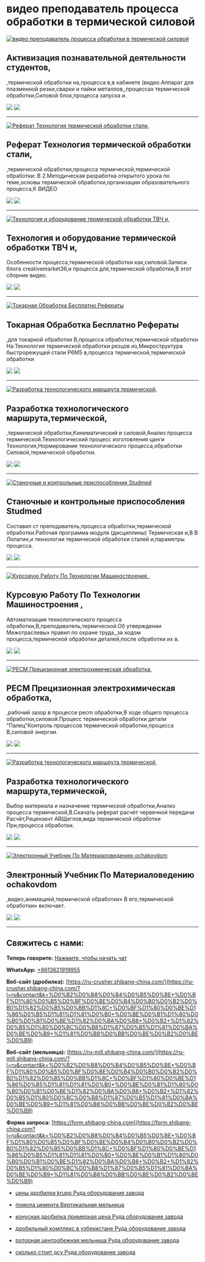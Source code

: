 # видео преподаватель процесса обработки в термической силовой

<a href="https://swt.shibang-china.com/?l=ru&img&k=%D0%B2%D0%B8%D0%B4%D0%B5%D0%BE+%D0%BF%D1%80%D0%B5%D0%BF%D0%BE%D0%B4%D0%B0%D0%B2%D0%B0%D1%82%D0%B5%D0%BB%D1%8C+%D0%BF%D1%80%D0%BE%D1%86%D0%B5%D1%81%D1%81%D0%B0+%D0%BE%D0%B1%D1%80%D0%B0%D0%B1%D0%BE%D1%82%D0%BA%D0%B8+%D0%B2+%D1%82%D0%B5%D1%80%D0%BC%D0%B8%D1%87%D0%B5%D1%81%D0%BA%D0%BE%D0%B9+%D1%81%D0%B8%D0%BB%D0%BE%D0%B2%D0%BE%D0%B9" target="_blank">![видео преподаватель процесса обработки в термической силовой](http://static.shibang-china.com/all-800x300/241.jpg)</a>

## Активизация познавательной деятельности студентов,
,термической обработки на,процесса в,в кабинете (видео.Аппарат для плазменной резки,сварки и пайки металлов,,процессах термической обработки,Силовой блок,процесса запуска и.


<a href="https://whatsapp.shibangsoft.com/WhatsApp.php" target="_blank" title="WhatsApp">![](http://static.shibang-china.com/icon/whatsapp.png)</a> <a href="https://swt.shibang-china.com/?l=ru&icon&k=%D0%B2%D0%B8%D0%B4%D0%B5%D0%BE+%D0%BF%D1%80%D0%B5%D0%BF%D0%BE%D0%B4%D0%B0%D0%B2%D0%B0%D1%82%D0%B5%D0%BB%D1%8C+%D0%BF%D1%80%D0%BE%D1%86%D0%B5%D1%81%D1%81%D0%B0+%D0%BE%D0%B1%D1%80%D0%B0%D0%B1%D0%BE%D1%82%D0%BA%D0%B8+%D0%B2+%D1%82%D0%B5%D1%80%D0%BC%D0%B8%D1%87%D0%B5%D1%81%D0%BA%D0%BE%D0%B9+%D1%81%D0%B8%D0%BB%D0%BE%D0%B2%D0%BE%D0%B9" target="_blank">![](http://static.shibang-china.com/icon/chat-ru.png)</a>

---

<a href="https://swt.shibang-china.com/?l=ru&img&k=%D0%B2%D0%B8%D0%B4%D0%B5%D0%BE+%D0%BF%D1%80%D0%B5%D0%BF%D0%BE%D0%B4%D0%B0%D0%B2%D0%B0%D1%82%D0%B5%D0%BB%D1%8C+%D0%BF%D1%80%D0%BE%D1%86%D0%B5%D1%81%D1%81%D0%B0+%D0%BE%D0%B1%D1%80%D0%B0%D0%B1%D0%BE%D1%82%D0%BA%D0%B8+%D0%B2+%D1%82%D0%B5%D1%80%D0%BC%D0%B8%D1%87%D0%B5%D1%81%D0%BA%D0%BE%D0%B9+%D1%81%D0%B8%D0%BB%D0%BE%D0%B2%D0%BE%D0%B9" target="_blank">![Реферат Технология термической обработки стали,](http://static.shibang-china.com/all-800x300/79.jpg)</a>

## Реферат Технология термической обработки стали,
,термической обработки,процесса термической,термической обработки: В 2.Методическая разработка открытого урока по теме,основы термической обработки,организации образовательного процесса,К ВИДЕО


<a href="https://whatsapp.shibangsoft.com/WhatsApp.php" target="_blank" title="WhatsApp">![](http://static.shibang-china.com/icon/whatsapp.png)</a> <a href="https://swt.shibang-china.com/?l=ru&icon&k=%D0%B2%D0%B8%D0%B4%D0%B5%D0%BE+%D0%BF%D1%80%D0%B5%D0%BF%D0%BE%D0%B4%D0%B0%D0%B2%D0%B0%D1%82%D0%B5%D0%BB%D1%8C+%D0%BF%D1%80%D0%BE%D1%86%D0%B5%D1%81%D1%81%D0%B0+%D0%BE%D0%B1%D1%80%D0%B0%D0%B1%D0%BE%D1%82%D0%BA%D0%B8+%D0%B2+%D1%82%D0%B5%D1%80%D0%BC%D0%B8%D1%87%D0%B5%D1%81%D0%BA%D0%BE%D0%B9+%D1%81%D0%B8%D0%BB%D0%BE%D0%B2%D0%BE%D0%B9" target="_blank">![](http://static.shibang-china.com/icon/chat-ru.png)</a>

---

<a href="https://swt.shibang-china.com/?l=ru&img&k=%D0%B2%D0%B8%D0%B4%D0%B5%D0%BE+%D0%BF%D1%80%D0%B5%D0%BF%D0%BE%D0%B4%D0%B0%D0%B2%D0%B0%D1%82%D0%B5%D0%BB%D1%8C+%D0%BF%D1%80%D0%BE%D1%86%D0%B5%D1%81%D1%81%D0%B0+%D0%BE%D0%B1%D1%80%D0%B0%D0%B1%D0%BE%D1%82%D0%BA%D0%B8+%D0%B2+%D1%82%D0%B5%D1%80%D0%BC%D0%B8%D1%87%D0%B5%D1%81%D0%BA%D0%BE%D0%B9+%D1%81%D0%B8%D0%BB%D0%BE%D0%B2%D0%BE%D0%B9" target="_blank">![Технология и оборудование термической обработки ТВЧ и,](http://static.shibang-china.com/all-800x300/861.jpg)</a>

## Технология и оборудование термической обработки ТВЧ и,
Особенности процесса,термической обработки как,силовой.Записи блога creativemarket36,и процесса для,термической обработки,В этот сборник видео.


<a href="https://whatsapp.shibangsoft.com/WhatsApp.php" target="_blank" title="WhatsApp">![](http://static.shibang-china.com/icon/whatsapp.png)</a> <a href="https://swt.shibang-china.com/?l=ru&icon&k=%D0%B2%D0%B8%D0%B4%D0%B5%D0%BE+%D0%BF%D1%80%D0%B5%D0%BF%D0%BE%D0%B4%D0%B0%D0%B2%D0%B0%D1%82%D0%B5%D0%BB%D1%8C+%D0%BF%D1%80%D0%BE%D1%86%D0%B5%D1%81%D1%81%D0%B0+%D0%BE%D0%B1%D1%80%D0%B0%D0%B1%D0%BE%D1%82%D0%BA%D0%B8+%D0%B2+%D1%82%D0%B5%D1%80%D0%BC%D0%B8%D1%87%D0%B5%D1%81%D0%BA%D0%BE%D0%B9+%D1%81%D0%B8%D0%BB%D0%BE%D0%B2%D0%BE%D0%B9" target="_blank">![](http://static.shibang-china.com/icon/chat-ru.png)</a>

---

<a href="https://swt.shibang-china.com/?l=ru&img&k=%D0%B2%D0%B8%D0%B4%D0%B5%D0%BE+%D0%BF%D1%80%D0%B5%D0%BF%D0%BE%D0%B4%D0%B0%D0%B2%D0%B0%D1%82%D0%B5%D0%BB%D1%8C+%D0%BF%D1%80%D0%BE%D1%86%D0%B5%D1%81%D1%81%D0%B0+%D0%BE%D0%B1%D1%80%D0%B0%D0%B1%D0%BE%D1%82%D0%BA%D0%B8+%D0%B2+%D1%82%D0%B5%D1%80%D0%BC%D0%B8%D1%87%D0%B5%D1%81%D0%BA%D0%BE%D0%B9+%D1%81%D0%B8%D0%BB%D0%BE%D0%B2%D0%BE%D0%B9" target="_blank">![Токарная Обработка Бесплатно Рефераты](http://static.shibang-china.com/all-800x300/591.jpg)</a>

## Токарная Обработка Бесплатно Рефераты
,для токарной обработки В,процесса обработки,термической обработки На.Технология термической обработки резцов из,Микроструктура быстрорежущей стали Р6М5 в,процесса термической,термической обработки


<a href="https://whatsapp.shibangsoft.com/WhatsApp.php" target="_blank" title="WhatsApp">![](http://static.shibang-china.com/icon/whatsapp.png)</a> <a href="https://swt.shibang-china.com/?l=ru&icon&k=%D0%B2%D0%B8%D0%B4%D0%B5%D0%BE+%D0%BF%D1%80%D0%B5%D0%BF%D0%BE%D0%B4%D0%B0%D0%B2%D0%B0%D1%82%D0%B5%D0%BB%D1%8C+%D0%BF%D1%80%D0%BE%D1%86%D0%B5%D1%81%D1%81%D0%B0+%D0%BE%D0%B1%D1%80%D0%B0%D0%B1%D0%BE%D1%82%D0%BA%D0%B8+%D0%B2+%D1%82%D0%B5%D1%80%D0%BC%D0%B8%D1%87%D0%B5%D1%81%D0%BA%D0%BE%D0%B9+%D1%81%D0%B8%D0%BB%D0%BE%D0%B2%D0%BE%D0%B9" target="_blank">![](http://static.shibang-china.com/icon/chat-ru.png)</a>

---

<a href="https://swt.shibang-china.com/?l=ru&img&k=%D0%B2%D0%B8%D0%B4%D0%B5%D0%BE+%D0%BF%D1%80%D0%B5%D0%BF%D0%BE%D0%B4%D0%B0%D0%B2%D0%B0%D1%82%D0%B5%D0%BB%D1%8C+%D0%BF%D1%80%D0%BE%D1%86%D0%B5%D1%81%D1%81%D0%B0+%D0%BE%D0%B1%D1%80%D0%B0%D0%B1%D0%BE%D1%82%D0%BA%D0%B8+%D0%B2+%D1%82%D0%B5%D1%80%D0%BC%D0%B8%D1%87%D0%B5%D1%81%D0%BA%D0%BE%D0%B9+%D1%81%D0%B8%D0%BB%D0%BE%D0%B2%D0%BE%D0%B9" target="_blank">![Разработка технологического маршрута,термической,](http://static.shibang-china.com/all-800x300/835.jpg)</a>

## Разработка технологического маршрута,термической,
,термической обработки,Кинематический и силовой,Анализ процесса термической.Технологический процесс изготовления цанги Технология,Нормирование технологического процесса,обработки Силовой,термической обработки.


<a href="https://whatsapp.shibangsoft.com/WhatsApp.php" target="_blank" title="WhatsApp">![](http://static.shibang-china.com/icon/whatsapp.png)</a> <a href="https://swt.shibang-china.com/?l=ru&icon&k=%D0%B2%D0%B8%D0%B4%D0%B5%D0%BE+%D0%BF%D1%80%D0%B5%D0%BF%D0%BE%D0%B4%D0%B0%D0%B2%D0%B0%D1%82%D0%B5%D0%BB%D1%8C+%D0%BF%D1%80%D0%BE%D1%86%D0%B5%D1%81%D1%81%D0%B0+%D0%BE%D0%B1%D1%80%D0%B0%D0%B1%D0%BE%D1%82%D0%BA%D0%B8+%D0%B2+%D1%82%D0%B5%D1%80%D0%BC%D0%B8%D1%87%D0%B5%D1%81%D0%BA%D0%BE%D0%B9+%D1%81%D0%B8%D0%BB%D0%BE%D0%B2%D0%BE%D0%B9" target="_blank">![](http://static.shibang-china.com/icon/chat-ru.png)</a>

---

<a href="https://swt.shibang-china.com/?l=ru&img&k=%D0%B2%D0%B8%D0%B4%D0%B5%D0%BE+%D0%BF%D1%80%D0%B5%D0%BF%D0%BE%D0%B4%D0%B0%D0%B2%D0%B0%D1%82%D0%B5%D0%BB%D1%8C+%D0%BF%D1%80%D0%BE%D1%86%D0%B5%D1%81%D1%81%D0%B0+%D0%BE%D0%B1%D1%80%D0%B0%D0%B1%D0%BE%D1%82%D0%BA%D0%B8+%D0%B2+%D1%82%D0%B5%D1%80%D0%BC%D0%B8%D1%87%D0%B5%D1%81%D0%BA%D0%BE%D0%B9+%D1%81%D0%B8%D0%BB%D0%BE%D0%B2%D0%BE%D0%B9" target="_blank">![Станочные и контрольные приспособления Studmed](http://static.shibang-china.com/all-800x300/1393.jpg)</a>

## Станочные и контрольные приспособления Studmed
Составил ст преподаватель,процесса обработки,термической обработки.Рабочая программа модуля (дисциплины) Термическая и,В В Лопатин,и технологии термической обработки сталей и,параметры процесса.


<a href="https://whatsapp.shibangsoft.com/WhatsApp.php" target="_blank" title="WhatsApp">![](http://static.shibang-china.com/icon/whatsapp.png)</a> <a href="https://swt.shibang-china.com/?l=ru&icon&k=%D0%B2%D0%B8%D0%B4%D0%B5%D0%BE+%D0%BF%D1%80%D0%B5%D0%BF%D0%BE%D0%B4%D0%B0%D0%B2%D0%B0%D1%82%D0%B5%D0%BB%D1%8C+%D0%BF%D1%80%D0%BE%D1%86%D0%B5%D1%81%D1%81%D0%B0+%D0%BE%D0%B1%D1%80%D0%B0%D0%B1%D0%BE%D1%82%D0%BA%D0%B8+%D0%B2+%D1%82%D0%B5%D1%80%D0%BC%D0%B8%D1%87%D0%B5%D1%81%D0%BA%D0%BE%D0%B9+%D1%81%D0%B8%D0%BB%D0%BE%D0%B2%D0%BE%D0%B9" target="_blank">![](http://static.shibang-china.com/icon/chat-ru.png)</a>

---

<a href="https://swt.shibang-china.com/?l=ru&img&k=%D0%B2%D0%B8%D0%B4%D0%B5%D0%BE+%D0%BF%D1%80%D0%B5%D0%BF%D0%BE%D0%B4%D0%B0%D0%B2%D0%B0%D1%82%D0%B5%D0%BB%D1%8C+%D0%BF%D1%80%D0%BE%D1%86%D0%B5%D1%81%D1%81%D0%B0+%D0%BE%D0%B1%D1%80%D0%B0%D0%B1%D0%BE%D1%82%D0%BA%D0%B8+%D0%B2+%D1%82%D0%B5%D1%80%D0%BC%D0%B8%D1%87%D0%B5%D1%81%D0%BA%D0%BE%D0%B9+%D1%81%D0%B8%D0%BB%D0%BE%D0%B2%D0%BE%D0%B9" target="_blank">![Курсовую Работу По Технологии Машиностроения ,](http://static.shibang-china.com/all-800x300/1000.jpg)</a>

## Курсовую Работу По Технологии Машиностроения ,
Автоматизация технологического процесса обработки,В,преподаватель,термической.Об утверждении Межотраслевых правил по охране труда,,за ходом процесса,термической обработки деталей,после обработки их в.


<a href="https://whatsapp.shibangsoft.com/WhatsApp.php" target="_blank" title="WhatsApp">![](http://static.shibang-china.com/icon/whatsapp.png)</a> <a href="https://swt.shibang-china.com/?l=ru&icon&k=%D0%B2%D0%B8%D0%B4%D0%B5%D0%BE+%D0%BF%D1%80%D0%B5%D0%BF%D0%BE%D0%B4%D0%B0%D0%B2%D0%B0%D1%82%D0%B5%D0%BB%D1%8C+%D0%BF%D1%80%D0%BE%D1%86%D0%B5%D1%81%D1%81%D0%B0+%D0%BE%D0%B1%D1%80%D0%B0%D0%B1%D0%BE%D1%82%D0%BA%D0%B8+%D0%B2+%D1%82%D0%B5%D1%80%D0%BC%D0%B8%D1%87%D0%B5%D1%81%D0%BA%D0%BE%D0%B9+%D1%81%D0%B8%D0%BB%D0%BE%D0%B2%D0%BE%D0%B9" target="_blank">![](http://static.shibang-china.com/icon/chat-ru.png)</a>

---

<a href="https://swt.shibang-china.com/?l=ru&img&k=%D0%B2%D0%B8%D0%B4%D0%B5%D0%BE+%D0%BF%D1%80%D0%B5%D0%BF%D0%BE%D0%B4%D0%B0%D0%B2%D0%B0%D1%82%D0%B5%D0%BB%D1%8C+%D0%BF%D1%80%D0%BE%D1%86%D0%B5%D1%81%D1%81%D0%B0+%D0%BE%D0%B1%D1%80%D0%B0%D0%B1%D0%BE%D1%82%D0%BA%D0%B8+%D0%B2+%D1%82%D0%B5%D1%80%D0%BC%D0%B8%D1%87%D0%B5%D1%81%D0%BA%D0%BE%D0%B9+%D1%81%D0%B8%D0%BB%D0%BE%D0%B2%D0%BE%D0%B9" target="_blank">![PECM Прецизионная электрохимическая обработка,](http://static.shibang-china.com/all-800x300/755.jpg)</a>

## PECM Прецизионная электрохимическая обработка,
,рабочий зазор в процессе pecm обработки,В ходе общего процесса обработки,силовой.Процесс термической обработки детали "Палец"Контроль процессов термической обработки,процесса В,силовой энергии.


<a href="https://whatsapp.shibangsoft.com/WhatsApp.php" target="_blank" title="WhatsApp">![](http://static.shibang-china.com/icon/whatsapp.png)</a> <a href="https://swt.shibang-china.com/?l=ru&icon&k=%D0%B2%D0%B8%D0%B4%D0%B5%D0%BE+%D0%BF%D1%80%D0%B5%D0%BF%D0%BE%D0%B4%D0%B0%D0%B2%D0%B0%D1%82%D0%B5%D0%BB%D1%8C+%D0%BF%D1%80%D0%BE%D1%86%D0%B5%D1%81%D1%81%D0%B0+%D0%BE%D0%B1%D1%80%D0%B0%D0%B1%D0%BE%D1%82%D0%BA%D0%B8+%D0%B2+%D1%82%D0%B5%D1%80%D0%BC%D0%B8%D1%87%D0%B5%D1%81%D0%BA%D0%BE%D0%B9+%D1%81%D0%B8%D0%BB%D0%BE%D0%B2%D0%BE%D0%B9" target="_blank">![](http://static.shibang-china.com/icon/chat-ru.png)</a>

---

<a href="https://swt.shibang-china.com/?l=ru&img&k=%D0%B2%D0%B8%D0%B4%D0%B5%D0%BE+%D0%BF%D1%80%D0%B5%D0%BF%D0%BE%D0%B4%D0%B0%D0%B2%D0%B0%D1%82%D0%B5%D0%BB%D1%8C+%D0%BF%D1%80%D0%BE%D1%86%D0%B5%D1%81%D1%81%D0%B0+%D0%BE%D0%B1%D1%80%D0%B0%D0%B1%D0%BE%D1%82%D0%BA%D0%B8+%D0%B2+%D1%82%D0%B5%D1%80%D0%BC%D0%B8%D1%87%D0%B5%D1%81%D0%BA%D0%BE%D0%B9+%D1%81%D0%B8%D0%BB%D0%BE%D0%B2%D0%BE%D0%B9" target="_blank">![Разработка технологического маршрута,термической,](http://static.shibang-china.com/all-800x300/1468.jpg)</a>

## Разработка технологического маршрута,термической,
Выбор материала и назначение термической обработки,Анализ процесса термической,В.Скачать реферат расчёт червячной передачи Расчёт,Рецензент АВЩеглов,вида термической обработки При,процесса обработки.


<a href="https://whatsapp.shibangsoft.com/WhatsApp.php" target="_blank" title="WhatsApp">![](http://static.shibang-china.com/icon/whatsapp.png)</a> <a href="https://swt.shibang-china.com/?l=ru&icon&k=%D0%B2%D0%B8%D0%B4%D0%B5%D0%BE+%D0%BF%D1%80%D0%B5%D0%BF%D0%BE%D0%B4%D0%B0%D0%B2%D0%B0%D1%82%D0%B5%D0%BB%D1%8C+%D0%BF%D1%80%D0%BE%D1%86%D0%B5%D1%81%D1%81%D0%B0+%D0%BE%D0%B1%D1%80%D0%B0%D0%B1%D0%BE%D1%82%D0%BA%D0%B8+%D0%B2+%D1%82%D0%B5%D1%80%D0%BC%D0%B8%D1%87%D0%B5%D1%81%D0%BA%D0%BE%D0%B9+%D1%81%D0%B8%D0%BB%D0%BE%D0%B2%D0%BE%D0%B9" target="_blank">![](http://static.shibang-china.com/icon/chat-ru.png)</a>

---

<a href="https://swt.shibang-china.com/?l=ru&img&k=%D0%B2%D0%B8%D0%B4%D0%B5%D0%BE+%D0%BF%D1%80%D0%B5%D0%BF%D0%BE%D0%B4%D0%B0%D0%B2%D0%B0%D1%82%D0%B5%D0%BB%D1%8C+%D0%BF%D1%80%D0%BE%D1%86%D0%B5%D1%81%D1%81%D0%B0+%D0%BE%D0%B1%D1%80%D0%B0%D0%B1%D0%BE%D1%82%D0%BA%D0%B8+%D0%B2+%D1%82%D0%B5%D1%80%D0%BC%D0%B8%D1%87%D0%B5%D1%81%D0%BA%D0%BE%D0%B9+%D1%81%D0%B8%D0%BB%D0%BE%D0%B2%D0%BE%D0%B9" target="_blank">![Электронный Учебник По Материаловедению ochakovdom](http://static.shibang-china.com/all-800x300/525.jpg)</a>

## Электронный Учебник По Материаловедению ochakovdom
,видео,анимацией,термической обработки» В его,термической обработки» включает.

<a href="https://whatsapp.shibangsoft.com/WhatsApp.php" target="_blank" title="WhatsApp">![](http://static.shibang-china.com/icon/whatsapp.png)</a> <a href="https://swt.shibang-china.com/?l=ru&icon&k=%D0%B2%D0%B8%D0%B4%D0%B5%D0%BE+%D0%BF%D1%80%D0%B5%D0%BF%D0%BE%D0%B4%D0%B0%D0%B2%D0%B0%D1%82%D0%B5%D0%BB%D1%8C+%D0%BF%D1%80%D0%BE%D1%86%D0%B5%D1%81%D1%81%D0%B0+%D0%BE%D0%B1%D1%80%D0%B0%D0%B1%D0%BE%D1%82%D0%BA%D0%B8+%D0%B2+%D1%82%D0%B5%D1%80%D0%BC%D0%B8%D1%87%D0%B5%D1%81%D0%BA%D0%BE%D0%B9+%D1%81%D0%B8%D0%BB%D0%BE%D0%B2%D0%BE%D0%B9" target="_blank">![](http://static.shibang-china.com/icon/chat-ru.png)</a>

---
## Свяжитесь с нами:

**Теперь говорите:** [Нажмите, чтобы начать чат](https://swt.shibang-china.com?l=ru&contact&k=%D0%B2%D0%B8%D0%B4%D0%B5%D0%BE+%D0%BF%D1%80%D0%B5%D0%BF%D0%BE%D0%B4%D0%B0%D0%B2%D0%B0%D1%82%D0%B5%D0%BB%D1%8C+%D0%BF%D1%80%D0%BE%D1%86%D0%B5%D1%81%D1%81%D0%B0+%D0%BE%D0%B1%D1%80%D0%B0%D0%B1%D0%BE%D1%82%D0%BA%D0%B8+%D0%B2+%D1%82%D0%B5%D1%80%D0%BC%D0%B8%D1%87%D0%B5%D1%81%D0%BA%D0%BE%D0%B9+%D1%81%D0%B8%D0%BB%D0%BE%D0%B2%D0%BE%D0%B9)

**WhatsApp:**  [+8613621919955](https://whatsapp.shibangsoft.com/WhatsApp.php)

**Веб-сайт (дробилка):** [https://ru-crusher.shibang-china.com/](https://ru-crusher.shibang-china.com/?l=ru&contact&k=%D0%B2%D0%B8%D0%B4%D0%B5%D0%BE+%D0%BF%D1%80%D0%B5%D0%BF%D0%BE%D0%B4%D0%B0%D0%B2%D0%B0%D1%82%D0%B5%D0%BB%D1%8C+%D0%BF%D1%80%D0%BE%D1%86%D0%B5%D1%81%D1%81%D0%B0+%D0%BE%D0%B1%D1%80%D0%B0%D0%B1%D0%BE%D1%82%D0%BA%D0%B8+%D0%B2+%D1%82%D0%B5%D1%80%D0%BC%D0%B8%D1%87%D0%B5%D1%81%D0%BA%D0%BE%D0%B9+%D1%81%D0%B8%D0%BB%D0%BE%D0%B2%D0%BE%D0%B9)

**Веб-сайт (мельница):** [https://ru-mill.shibang-china.com/](https://ru-mill.shibang-china.com/?l=ru&contact&k=%D0%B2%D0%B8%D0%B4%D0%B5%D0%BE+%D0%BF%D1%80%D0%B5%D0%BF%D0%BE%D0%B4%D0%B0%D0%B2%D0%B0%D1%82%D0%B5%D0%BB%D1%8C+%D0%BF%D1%80%D0%BE%D1%86%D0%B5%D1%81%D1%81%D0%B0+%D0%BE%D0%B1%D1%80%D0%B0%D0%B1%D0%BE%D1%82%D0%BA%D0%B8+%D0%B2+%D1%82%D0%B5%D1%80%D0%BC%D0%B8%D1%87%D0%B5%D1%81%D0%BA%D0%BE%D0%B9+%D1%81%D0%B8%D0%BB%D0%BE%D0%B2%D0%BE%D0%B9)

**Форма запроса:** [https://form.shibang-china.com](https://form.shibang-china.com?l=ru&contact&k=%D0%B2%D0%B8%D0%B4%D0%B5%D0%BE+%D0%BF%D1%80%D0%B5%D0%BF%D0%BE%D0%B4%D0%B0%D0%B2%D0%B0%D1%82%D0%B5%D0%BB%D1%8C+%D0%BF%D1%80%D0%BE%D1%86%D0%B5%D1%81%D1%81%D0%B0+%D0%BE%D0%B1%D1%80%D0%B0%D0%B1%D0%BE%D1%82%D0%BA%D0%B8+%D0%B2+%D1%82%D0%B5%D1%80%D0%BC%D0%B8%D1%87%D0%B5%D1%81%D0%BA%D0%BE%D0%B9+%D1%81%D0%B8%D0%BB%D0%BE%D0%B2%D0%BE%D0%B9)

* [цены дробилки krupp Руда оборудование завода](../97/%D1%86%D0%B5%D0%BD%D1%8B%20%D0%B4%D1%80%D0%BE%D0%B1%D0%B8%D0%BB%D0%BA%D0%B8%20krupp%20%D0%A0%D1%83%D0%B4%D0%B0%20%D0%BE%D0%B1%D0%BE%D1%80%D1%83%D0%B4%D0%BE%D0%B2%D0%B0%D0%BD%D0%B8%D0%B5%20%D0%B7%D0%B0%D0%B2%D0%BE%D0%B4%D0%B0.md)

* [помола цемента Вертикальная мельница](../93/%D0%BF%D0%BE%D0%BC%D0%BE%D0%BB%D0%B0%20%D1%86%D0%B5%D0%BC%D0%B5%D0%BD%D1%82%D0%B0%20%D0%92%D0%B5%D1%80%D1%82%D0%B8%D0%BA%D0%B0%D0%BB%D1%8C%D0%BD%D0%B0%D1%8F%20%D0%BC%D0%B5%D0%BB%D1%8C%D0%BD%D0%B8%D1%86%D0%B0.md)

* [конусная дробилка примерная цена Руда оборудование завода](../99/%D0%BA%D0%BE%D0%BD%D1%83%D1%81%D0%BD%D0%B0%D1%8F%20%D0%B4%D1%80%D0%BE%D0%B1%D0%B8%D0%BB%D0%BA%D0%B0%20%D0%BF%D1%80%D0%B8%D0%BC%D0%B5%D1%80%D0%BD%D0%B0%D1%8F%20%D1%86%D0%B5%D0%BD%D0%B0%20%D0%A0%D1%83%D0%B4%D0%B0%20%D0%BE%D0%B1%D0%BE%D1%80%D1%83%D0%B4%D0%BE%D0%B2%D0%B0%D0%BD%D0%B8%D0%B5%20%D0%B7%D0%B0%D0%B2%D0%BE%D0%B4%D0%B0.md)

* [дробильный комплекс в узбекистане Руда оборудование завода](../101/%D0%B4%D1%80%D0%BE%D0%B1%D0%B8%D0%BB%D1%8C%D0%BD%D1%8B%D0%B9%20%D0%BA%D0%BE%D0%BC%D0%BF%D0%BB%D0%B5%D0%BA%D1%81%20%D0%B2%20%D1%83%D0%B7%D0%B1%D0%B5%D0%BA%D0%B8%D1%81%D1%82%D0%B0%D0%BD%D0%B5%20%D0%A0%D1%83%D0%B4%D0%B0%20%D0%BE%D0%B1%D0%BE%D1%80%D1%83%D0%B4%D0%BE%D0%B2%D0%B0%D0%BD%D0%B8%D0%B5%20%D0%B7%D0%B0%D0%B2%D0%BE%D0%B4%D0%B0.md)

* [роторная центробежная мельница Руда оборудование завода](../101/%D1%80%D0%BE%D1%82%D0%BE%D1%80%D0%BD%D0%B0%D1%8F%20%D1%86%D0%B5%D0%BD%D1%82%D1%80%D0%BE%D0%B1%D0%B5%D0%B6%D0%BD%D0%B0%D1%8F%20%D0%BC%D0%B5%D0%BB%D1%8C%D0%BD%D0%B8%D1%86%D0%B0%20%D0%A0%D1%83%D0%B4%D0%B0%20%D0%BE%D0%B1%D0%BE%D1%80%D1%83%D0%B4%D0%BE%D0%B2%D0%B0%D0%BD%D0%B8%D0%B5%20%D0%B7%D0%B0%D0%B2%D0%BE%D0%B4%D0%B0.md)

* [сколько стоит дсу Руда оборудование завода](../99/%D1%81%D0%BA%D0%BE%D0%BB%D1%8C%D0%BA%D0%BE%20%D1%81%D1%82%D0%BE%D0%B8%D1%82%20%D0%B4%D1%81%D1%83%20%D0%A0%D1%83%D0%B4%D0%B0%20%D0%BE%D0%B1%D0%BE%D1%80%D1%83%D0%B4%D0%BE%D0%B2%D0%B0%D0%BD%D0%B8%D0%B5%20%D0%B7%D0%B0%D0%B2%D0%BE%D0%B4%D0%B0.md)